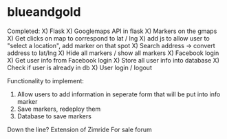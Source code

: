 blueandgold
===========
Completed:
X) Flask 
X) Googlemaps API in flask
X) Markers on the gmaps
X) Get clicks on map to correspond to lat / lng
X) add js to allow user to "select a location", add marker on that spot
X) Search address -> convert address to lat/lng
X) Hide all markers / show all markers
X) Facebook login
X) Get user info from Facebook login
X) Store all user info into database
X) Check if user is already in db
X) User login / logout

Functionality to implement:
1) Allow users to add information in seperate form that will be put into info marker
2) Save markers, redeploy them
3) Database to save markers






Down the line? 
Extension of Zimride
For sale forum
